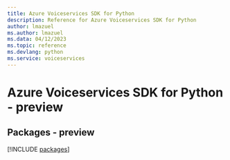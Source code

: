 ```yaml
---
title: Azure Voiceservices SDK for Python
description: Reference for Azure Voiceservices SDK for Python
author: lmazuel
ms.author: lmazuel
ms.data: 04/12/2023
ms.topic: reference
ms.devlang: python
ms.service: voiceservices
---
```

# Azure Voiceservices SDK for Python - preview
## Packages - preview
[!INCLUDE [packages](voiceservices-index.md)]